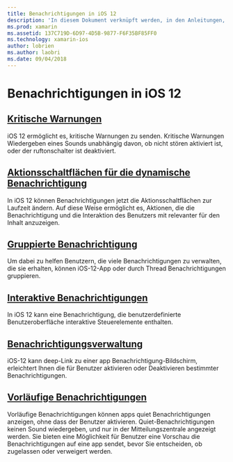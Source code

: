 ```yaml
---
title: Benachrichtigungen in iOS 12
description: 'In diesem Dokument verknüpft werden, in den Anleitungen, die beschreiben, wie Sie mit verschiedenen benachrichtigungsbezogene Funktionen in iOS 12: vorläufigen Benachrichtigungen, gruppierten Benachrichtigungen, Benachrichtigung Management, interaktive Benachrichtigungen, dynamische Benachrichtigung Aktionsschaltflächen, und kritische Warnungen.'
ms.prod: xamarin
ms.assetid: 137C719D-6D97-4D5B-9877-F6F35BF85FF0
ms.technology: xamarin-ios
author: lobrien
ms.author: laobri
ms.date: 09/04/2018
---
```

# <a name="notifications-in-ios-12"></a>Benachrichtigungen in iOS 12

## <a name="critical-alertscritical-alertsmd"></a>[Kritische Warnungen](critical-alerts.md)

iOS 12 ermöglicht es, kritische Warnungen zu senden. Kritische Warnungen Wiedergeben eines Sounds unabhängig davon, ob nicht stören aktiviert ist, oder der ruftonschalter ist deaktiviert.

## <a name="dynamic-notification-action-buttonsdynamic-actionsmd"></a>[Aktionsschaltflächen für die dynamische Benachrichtigung](dynamic-actions.md)

In iOS 12 können Benachrichtigungen jetzt die Aktionsschaltflächen zur Laufzeit ändern.
Auf diese Weise ermöglicht es, Aktionen, die die Benachrichtigung und die Interaktion des Benutzers mit relevanter für den Inhalt anzuzeigen.

## <a name="grouped-notificationsgroupedmd"></a>[Gruppierte Benachrichtigung](grouped.md)

Um dabei zu helfen Benutzern, die viele Benachrichtigungen zu verwalten, die sie erhalten, können iOS-12-App oder durch Thread Benachrichtigungen gruppieren.

## <a name="interactive-notificationsinteractivemd"></a>[Interaktive Benachrichtigungen](interactive.md)

In iOS 12 kann eine Benachrichtigung, die benutzerdefinierte Benutzeroberfläche interaktive Steuerelemente enthalten.

## <a name="notification-managementmanagementmd"></a>[Benachrichtigungsverwaltung](management.md)

iOS-12 kann deep-Link zu einer app Benachrichtigung-Bildschirm, erleichtert Ihnen die für Benutzer aktivieren oder Deaktivieren bestimmter Benachrichtigungen.

## <a name="provisional-notificationsprovisionalmd"></a>[Vorläufige Benachrichtigungen](provisional.md)

Vorläufige Benachrichtigungen können apps quiet Benachrichtigungen anzeigen, ohne dass der Benutzer aktivieren. Quiet-Benachrichtigungen keinen Sound wiedergeben, und nur in der Mitteilungszentrale angezeigt werden. Sie bieten eine Möglichkeit für Benutzer eine Vorschau die Benachrichtigungen auf eine app sendet, bevor Sie entscheiden, ob zugelassen oder verweigert werden.
